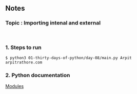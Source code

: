 ## Notes
### Topic : Importing intenal and external
<br>

### 1.  Steps to run
```
$ python3 01-thirty-days-of-python/day-08/main.py Arpit arpitrathore.com
```

### 2. Python documentation 
[Modules](https://docs.python.org/3.8/tutorial/modules.html)

